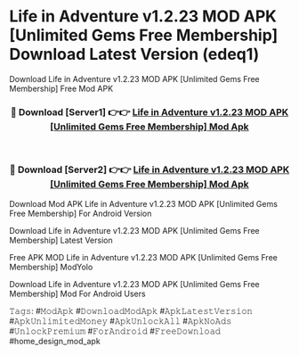 # Life in Adventure v1.2.23 MOD APK [Unlimited Gems Free Membership] Download Latest Version (edeq1)
Download Life in Adventure v1.2.23 MOD APK [Unlimited Gems Free Membership] Free Mod APK

<div align="center">
<h3>🔴 Download [Server1] 👉👉 <a href="https://apkcomod.com?title=Life_in_Adventure_v1.2.23_MOD_APK_[Unlimited_Gems_Free_Membership]">Life in Adventure v1.2.23 MOD APK [Unlimited Gems Free Membership] Mod Apk</a></h3><br>

<h3>🔴 Download [Server2] 👉👉 <a href="https://apkcomod.com?title=Life_in_Adventure_v1.2.23_MOD_APK_[Unlimited_Gems_Free_Membership]">Life in Adventure v1.2.23 MOD APK [Unlimited Gems Free Membership] Mod Apk</a></h3>
</div>


Download Mod APK Life in Adventure v1.2.23 MOD APK [Unlimited Gems Free Membership] For Android Version

Download Life in Adventure v1.2.23 MOD APK [Unlimited Gems Free Membership] Latest Version

Free APK MOD Life in Adventure v1.2.23 MOD APK [Unlimited Gems Free Membership] ModYolo

Download Life in Adventure v1.2.23 MOD APK [Unlimited Gems Free Membership] Mod For Android Users

𝚃𝚊𝚐𝚜: #𝙼𝚘𝚍𝙰𝚙𝚔 #𝙳𝚘𝚠𝚗𝚕𝚘𝚊𝚍𝙼𝚘𝚍𝙰𝚙𝚔 #𝙰𝚙𝚔𝙻𝚊𝚝𝚎𝚜𝚝𝚅𝚎𝚛𝚜𝚒𝚘𝚗 #𝙰𝚙𝚔𝚄𝚗𝚕𝚒𝚖𝚒𝚝𝚎𝚍𝙼𝚘𝚗𝚎𝚢 #𝙰𝚙𝚔𝚄𝚗𝚕𝚘𝚌𝚔𝙰𝚕𝚕 #𝙰𝚙𝚔𝙽𝚘𝙰𝚍𝚜 #𝚄𝚗𝚕𝚘𝚌𝚔𝙿𝚛𝚎𝚖𝚒𝚞𝚖 #𝙵𝚘𝚛𝙰𝚗𝚍𝚛𝚘𝚒𝚍 #𝙵𝚛𝚎𝚎𝙳𝚘𝚠𝚗𝚕𝚘𝚊𝚍 #home_design_mod_apk